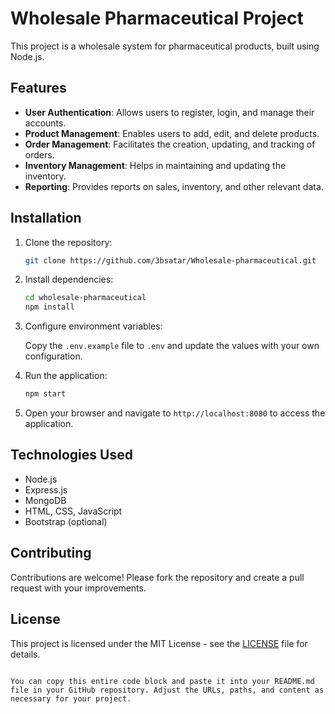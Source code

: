 # Wholesale Pharmaceutical Project

This project is a wholesale system for pharmaceutical products, built using Node.js.

## Features

- **User Authentication**: Allows users to register, login, and manage their accounts.
- **Product Management**: Enables users to add, edit, and delete products.
- **Order Management**: Facilitates the creation, updating, and tracking of orders.
- **Inventory Management**: Helps in maintaining and updating the inventory.
- **Reporting**: Provides reports on sales, inventory, and other relevant data.

## Installation

1. Clone the repository:

   ```bash
   git clone https://github.com/3bsatar/Wholesale-pharmaceutical.git
   ```

2. Install dependencies:

   ```bash
   cd wholesale-pharmaceutical
   npm install
   ```

3. Configure environment variables:

   Copy the `.env.example` file to `.env` and update the values with your own configuration.

4. Run the application:

   ```bash
   npm start
   ```

5. Open your browser and navigate to `http://localhost:8080` to access the application.

## Technologies Used

- Node.js
- Express.js
- MongoDB
- HTML, CSS, JavaScript
- Bootstrap (optional)

## Contributing

Contributions are welcome! Please fork the repository and create a pull request with your improvements.

## License

This project is licensed under the MIT License - see the [LICENSE](LICENSE) file for details.
```

You can copy this entire code block and paste it into your README.md file in your GitHub repository. Adjust the URLs, paths, and content as necessary for your project.
